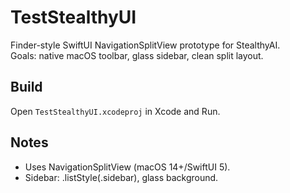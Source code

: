 # TestStealthyUI
Finder-style SwiftUI NavigationSplitView prototype for StealthyAI.  
Goals: native macOS toolbar, glass sidebar, clean split layout.

## Build
Open `TestStealthyUI.xcodeproj` in Xcode and Run.

## Notes
- Uses NavigationSplitView (macOS 14+/SwiftUI 5).
- Sidebar: .listStyle(.sidebar), glass background.
